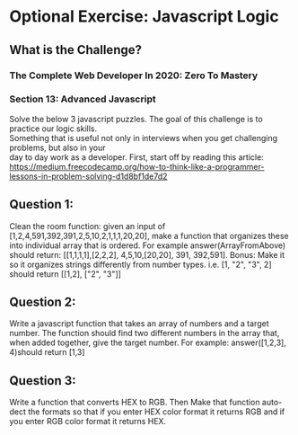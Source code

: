 #  Optional Exercise: Javascript Logic
## What is the Challenge?  
### The Complete Web Developer In 2020: Zero To Mastery
### Section 13: Advanced Javascript  
Solve the below 3 javascript puzzles. The goal of this challenge is to practice our logic skills.  
Something that is useful not only in interviews when you get challenging problems, but also in your  
day to day work as a developer. First, start off by reading this article:   
https://medium.freecodecamp.org/how-to-think-like-a-programmer-lessons-in-problem-solving-d1d8bf1de7d2

## Question 1:  
Clean the room function: given an input of [1,2,4,591,392,391,2,5,10,2,1,1,1,20,20], make a function that organizes these into individual array that is ordered. For example answer(ArrayFromAbove) should return: [[1,1,1,1],[2,2,2], 4,5,10,[20,20], 391, 392,591]. Bonus: Make it so it organizes strings differently from number types. i.e. [1, "2", "3", 2] should return [[1,2], ["2", "3"]]

## Question 2:  
Write a javascript function that takes an array of numbers and a target number. The function should find two different numbers in the array that, when added together, give the target number. For example: answer([1,2,3], 4)should return [1,3]

## Question 3: 
Write a function that converts HEX to RGB. Then Make that function auto-dect the formats so that if you enter HEX color format it returns RGB and if you enter RGB color format it returns HEX.
